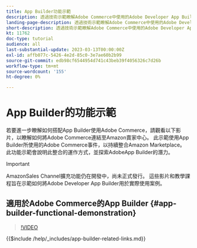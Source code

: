 ```yaml
---
title: App Builder功能示範
description: 透過技術示範瞭解Adobe Commerce中使用的Adobe Developer App Builder
landing-page-description: 透過技術示範瞭解Adobe Commerce中使用的Adobe Developer App Builder
short-description: 透過技術示範瞭解Adobe Commerce中使用的Adobe Developer App Builder
kt: 11762
doc-type: tutorial
audience: all
last-substantial-update: 2023-03-13T00:00:00Z
exl-id: affb077c-5426-4e2d-85c0-3e7ae60b2b99
source-git-commit: edb98cf6544954d741c43beb39f4056326c7d26b
workflow-type: tm+mt
source-wordcount: '155'
ht-degree: 0%

---
```


# App Builder的功能示範

若要進一步瞭解如何搭配App Builder使用Adobe Commerce，請觀看以下影片，以瞭解如何將Adobe Commerce連結至Amazon賣家中心。 此示範使用App Builder所使用的Adobe Commerce事件，以持續整合Amazon Marketplace。 此功能示範會說明此整合的運作方式，並探索AdobeApp Builder的潛力。

>[!IMPORTANT]
>
>AmazonSales Channel擴充功能仍在開發中，尚未正式發行。  這些影片和教學課程旨在示範如何將Adobe Developer App Builder用於實際使用案例。

## 適用於Adobe Commerce的App Builder {#app-builder-functional-demonstration}

>[!VIDEO](https://video.tv.adobe.com/v/3413502?quality=12&learn=on)

{{$include /help/_includes/app-builder-related-links.md}}
